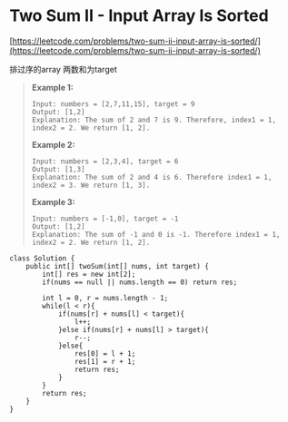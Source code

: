 # Two Sum II - Input Array Is Sorted

[https://leetcode.com/problems/two-sum-ii-input-array-is-sorted/](https://leetcode.com/problems/two-sum-ii-input-array-is-sorted/)

排过序的array 两数和为target&#x20;

> **Example 1:**
>
> ```
> Input: numbers = [2,7,11,15], target = 9
> Output: [1,2]
> Explanation: The sum of 2 and 7 is 9. Therefore, index1 = 1, index2 = 2. We return [1, 2].
> ```
>
> **Example 2:**
>
> ```
> Input: numbers = [2,3,4], target = 6
> Output: [1,3]
> Explanation: The sum of 2 and 4 is 6. Therefore index1 = 1, index2 = 3. We return [1, 3].
> ```
>
> **Example 3:**
>
> ```
> Input: numbers = [-1,0], target = -1
> Output: [1,2]
> Explanation: The sum of -1 and 0 is -1. Therefore index1 = 1, index2 = 2. We return [1, 2].
> ```

```
class Solution {
    public int[] twoSum(int[] nums, int target) {
        int[] res = new int[2];
        if(nums == null || nums.length == 0) return res;
        
        int l = 0, r = nums.length - 1;
        while(l < r){
            if(nums[r] + nums[l] < target){
                l++;
            }else if(nums[r] + nums[l] > target){
                r--;
            }else{
                res[0] = l + 1;
                res[1] = r + 1;
                return res;
            }
        }
        return res;
    }
}
```

